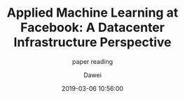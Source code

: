 ---
layout:     post
title:      "Applied Machine Learning at Facebook: A Datacenter Infrastructure Perspective"
subtitle:   "paper reading"
date:       2019-03-06 10:56:00
author:     "Dawei"
header-img: img/planet_earth_4k.jpg
tags:
    - paper reading
---